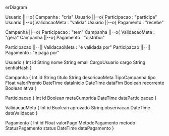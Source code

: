 erDiagram

  Usuario ||--o{ Campanha : "cria"
  Usuario ||--o{ Participacao : "participa"
  Usuario ||--o{ ValidacaoMeta : "valida"
  Usuario ||--o{ Pagamento : "recebe"

  Campanha ||--o{ Participacao : "tem"
  Campanha ||--o{ ValidacaoMeta : "gera"
  Campanha ||--o{ Pagamento : "distribui"

  Participacao ||--|| ValidacaoMeta : "é validada por"
  Participacao ||--|| Pagamento : "é paga por"

  Usuario {
    Int id
    String nome
    String email
    CargoUsuario cargo
    String senhaHash
  }

  Campanha {
    Int id
    String titulo
    String descricaoMeta
    TipoCampanha tipo
    Float valorPremio
    DateTime dataInicio
    DateTime dataFim
    Boolean recorrente
    Boolean ativa
  }

  Participacao {
    Int id
    Boolean metaCumprida
    DateTime dataParticipacao
  }

  ValidacaoMeta {
    Int id
    Boolean aprovado
    String observacao
    DateTime dataValidacao
  }

  Pagamento {
    Int id
    Float valorPago
    MetodoPagamento metodo
    StatusPagamento status
    DateTime dataPagamento
  }
